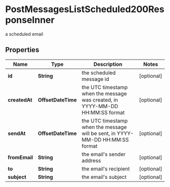 

# PostMessagesListScheduled200ResponseInner

a scheduled email

## Properties

| Name | Type | Description | Notes |
|------------ | ------------- | ------------- | -------------|
|**id** | **String** | the scheduled message id |  [optional] |
|**createdAt** | **OffsetDateTime** | the UTC timestamp when the message was created, in YYYY-MM-DD HH:MM:SS format |  [optional] |
|**sendAt** | **OffsetDateTime** | the UTC timestamp when the message will be sent, in YYYY-MM-DD HH:MM:SS format |  [optional] |
|**fromEmail** | **String** | the email&#39;s sender address |  [optional] |
|**to** | **String** | the email&#39;s recipient |  [optional] |
|**subject** | **String** | the email&#39;s subject |  [optional] |



